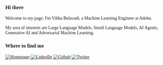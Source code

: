 <span style="font-family:Trebuchet MS">
<h3> Hi there 👋</h3>

Welcome to my page. I'm Vibha Belavadi, a Machine Learning Engineer at Adobe.

My area of interests are Large Language Models, Small Language Models, AI Agents, Generative AI and Adversarial Machine Learning.

<!-- My area of interests are Large Language Models, Adversarial Machine Learning & Deep Learning, Computer Vision, Data Security & Privacy, and Model Interpretability and Fairness for Social Good. -->
  
<!--
**VibhaBelavadi/VibhaBelavadi** is a ✨ _special_ ✨ repository because its `README.md` (this file) appears on your GitHub profile.

Here are some ideas to get you started:

- 🔭 I’m currently working on ...
- 🌱 I’m currently learning ...
- 👯 I’m looking to collaborate on ...
- 🤔 I’m looking for help with ...
- 💬 Ask me about ...
- 📫 How to reach me: 
- ⚡ Fun fact: ...
-->

<!--
<h3>Things I code with</h3>
<p align="center" style="display:flex; flex-direction:column; margin-top: 1rem;">
  <img align="center" src="https://github-readme-stats.vercel.app/api/top-langs/?username=VibhaBelavadi&theme=nightowl&layout=compact&hide=javascript,Shell,Ruby,C++,CSS,%20SCSS,%20HTML&langs_count=8"> 
</p>
-->

<h3>Where to find me</h3>
<p><a href="https://vibhabelavadi.github.io" target="_blank"><img alt="Homepage" src="https://img.shields.io/badge/homepage-%2312100E.svg?&style=for-the-badge&logo=homepage&logoColor=white" /></a> <a href="https://www.linkedin.com/in/vibhabelavadi" target="_blank"><img alt="LinkedIn" src="https://img.shields.io/badge/linkedin-%230077B5.svg?&style=for-the-badge&logo=linkedin&logoColor=white" /></a> <a href="https://github.com/VibhaBelavadi" target="_blank"><img alt="Github" src="https://img.shields.io/badge/GitHub-%2312100E.svg?&style=for-the-badge&logo=Github&logoColor=white" /></a> <a href="https://twitter.com/Vibha_Belavadi" target="_blank"><img alt="Twitter" src="https://img.shields.io/badge/twitter-%231DA1F2.svg?&style=for-the-badge&logo=twitter&logoColor=white" /></a>
</p>
</span>

<!--![](https://github-profile-summary-cards.vercel.app/api/cards/profile-details?username=VibhaBelavadi&theme=nord_bright)-->
